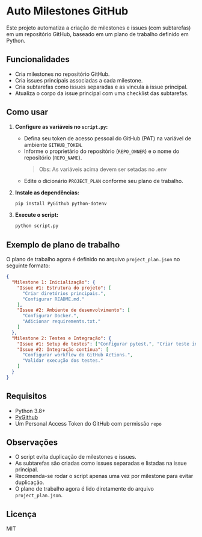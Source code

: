 # Auto Milestones GitHub

Este projeto automatiza a criação de milestones e issues (com subtarefas) em um repositório GitHub, baseado em um plano de trabalho definido em Python.

## Funcionalidades

- Cria milestones no repositório GitHub.
- Cria issues principais associadas a cada milestone.
- Cria subtarefas como issues separadas e as vincula à issue principal.
- Atualiza o corpo da issue principal com uma checklist das subtarefas.

## Como usar

1. **Configure as variáveis no `script.py`:**

   - Defina seu token de acesso pessoal do GitHub (PAT) na variável de ambiente `GITHUB_TOKEN`.
   - Informe o proprietário do repositório (`REPO_OWNER`) e o nome do repositório (`REPO_NAME`).
     > Obs: As variáveis acima devem ser setadas no .env
   - Edite o dicionário `PROJECT_PLAN` conforme seu plano de trabalho.

2. **Instale as dependências:**

   ```bash
   pip install PyGithub python-dotenv
   ```

3. **Execute o script:**
   ```bash
   python script.py
   ```

## Exemplo de plano de trabalho

O plano de trabalho agora é definido no arquivo `project_plan.json` no seguinte formato:

```json
{
  "Milestone 1: Inicialização": {
    "Issue #1: Estrutura do projeto": [
      "Criar diretórios principais.",
      "Configurar README.md."
    ],
    "Issue #2: Ambiente de desenvolvimento": [
      "Configurar Docker.",
      "Adicionar requirements.txt."
    ]
  },
  "Milestone 2: Testes e Integração": {
    "Issue #1: Setup de testes": ["Configurar pytest.", "Criar teste inicial."],
    "Issue #2: Integração contínua": [
      "Configurar workflow do GitHub Actions.",
      "Validar execução dos testes."
    ]
  }
}
```

## Requisitos

- Python 3.8+
- [PyGithub](https://github.com/PyGithub/PyGithub)
- Um Personal Access Token do GitHub com permissão `repo`

## Observações

- O script evita duplicação de milestones e issues.
- As subtarefas são criadas como issues separadas e listadas na issue principal.
- Recomenda-se rodar o script apenas uma vez por milestone para evitar duplicação.
- O plano de trabalho agora é lido diretamente do arquivo `project_plan.json`.

## Licença

MIT
